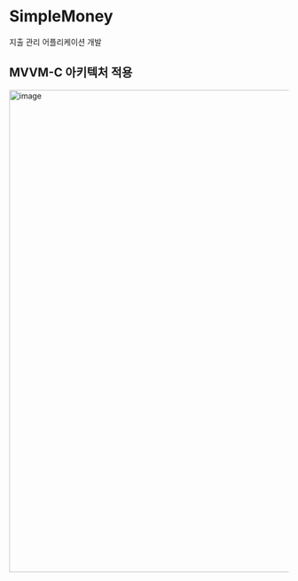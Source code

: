 # SimpleMoney
지출 관리 어플리케이션 개발

## MVVM-C 아키텍처 적용
<img width="870" alt="image" src="https://github.com/user-attachments/assets/990f21a9-fe87-4217-871c-db2755f48103"/>
